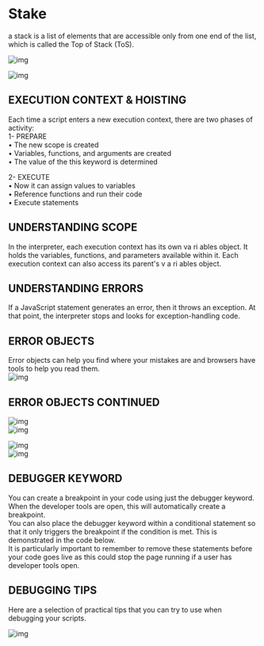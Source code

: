 # Stake 
 a stack is a list of elements that are accessible only from one end of the list, which is called the Top of Stack (ToS). <br>

 ![img](../assets/jkhkhdf.png) <br>

 ![img](../assets/kshbdfrj.png)<br>

## EXECUTION CONTEXT & HOISTING
 Each time a script enters a new execution context, there are two phases of activity:<br>
 1-  PREPARE <br>
• The new scope is created <br>
• Variables, functions, and arguments are created <br>
• The value of the this keyword is determined <br>

2-  EXECUTE <br>
• Now it can assign values to variables <br>
• Reference functions and run their code<br>
• Execute statements<br>

## UNDERSTANDING SCOPE

In the interpreter, each execution context has its own va ri ables object. It holds the variables, functions, and parameters available within it. Each execution context can also access its parent's v a ri ables object. <br>

## UNDERSTANDING ERRORS 
If a JavaScript statement generates an error, then it throws an exception. At that point, the interpreter stops and looks for exception-handling code. <br> 

## ERROR OBJECTS 
Error objects can help you find where your mistakes are and browsers have tools to help you read them. <br>
![img](../assets/jhdjjhfk.png) <br>

## ERROR OBJECTS CONTINUED
![img](../assets/hjskihf.png) <br>
![img](../assets/kskdhdi.png) <br>

![img](../assets/ajkdd.png) <br>
![img](../assets/fhslhf.png) <br>

## DEBUGGER KEYWORD
You can create a breakpoint in your code using just the debugger keyword. When the developer tools are open, this will automatically create a breakpoint. <br>
You can also place the debugger keyword within a conditional statement so that it only triggers the breakpoint if the condition is met. This is demonstrated in the code below. <br>
It is particularly important to remember to remove these statements before your code goes live as this could stop the page running if a user has developer tools open.<br>

## DEBUGGING TIPS
Here are a selection of practical tips that you can try to use when debugging your scripts.  <br>

![img](../assets/jfbkjf.png)

